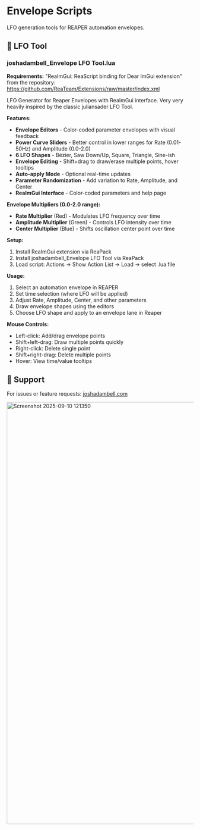 # Envelope Scripts

LFO generation tools for REAPER automation envelopes.

## 🌊 LFO Tool

### joshadambell_Envelope LFO Tool.lua

**Requirements:** "ReaImGui: ReaScript binding for Dear ImGui extension" from the repository: https://github.com/ReaTeam/Extensions/raw/master/index.xml

LFO Generator for Reaper Envelopes with ReaImGui interface. Very very heavily inspired by the classic juliansader LFO Tool.

**Features:**
- **Envelope Editors** - Color-coded parameter envelopes with visual feedback
- **Power Curve Sliders** - Better control in lower ranges for Rate (0.01-50Hz) and Amplitude (0.0-2.0)
- **6 LFO Shapes** - Bézier, Saw Down/Up, Square, Triangle, Sine-ish
- **Envelope Editing** - Shift+drag to draw/erase multiple points, hover tooltips
- **Auto-apply Mode** - Optional real-time updates
- **Parameter Randomization** - Add variation to Rate, Amplitude, and Center
- **ReaImGui Interface** - Color-coded parameters and help page

**Envelope Multipliers (0.0-2.0 range):**
- **Rate Multiplier** (Red) - Modulates LFO frequency over time
- **Amplitude Multiplier** (Green) - Controls LFO intensity over time  
- **Center Multiplier** (Blue) - Shifts oscillation center point over time

**Setup:**
1. Install ReaImGui extension via ReaPack
2. Install joshadambell_Envelope LFO Tool via ReaPack
3. Load script: Actions → Show Action List → Load → select .lua file

**Usage:**
1. Select an automation envelope in REAPER
2. Set time selection (where LFO will be applied)
3. Adjust Rate, Amplitude, Center, and other parameters
4. Draw envelope shapes using the editors
5. Choose LFO shape and apply to an envelope lane in Reaper

**Mouse Controls:**
- Left-click: Add/drag envelope points
- Shift+left-drag: Draw multiple points quickly
- Right-click: Delete single point
- Shift+right-drag: Delete multiple points
- Hover: View time/value tooltips

## 💬 Support

For issues or feature requests: [joshadambell.com](https://joshadambell.com)

<img width="3295" height="1135" alt="Screenshot 2025-09-10 121350" src="https://github.com/user-attachments/assets/67a14229-5f35-4a71-a101-c22344cc1c7f" />
